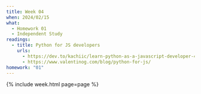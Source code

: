 ```yaml
---
title: Week 04
when: 2024/02/15
what:
  - Homework 01
  - Independent Study
readings:
  - title: Python for JS developers
    urls:
      - https://dev.to/kachiic/learn-python-as-a-javascript-developer-422j
      - https://www.valentinog.com/blog/python-for-js/
homework: "01"
---
```

{% include week.html page=page %}
